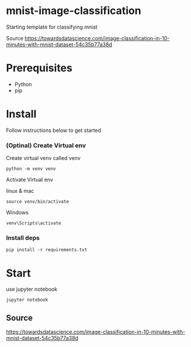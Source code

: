 # mnist-image-classification
Starting template for classifying mnist

Source 
https://towardsdatascience.com/image-classification-in-10-minutes-with-mnist-dataset-54c35b77a38d 

# Prerequisites
* Python
* pip

# Install
Follow instructions below to get started

### (Optinal) Create Virtual env
Create virtual venv called venv
```
python -m venv venv
```

Activate Virtual env


linux & mac
```
source venv/bin/activate
```

Windows
```
venv\Scripts\activate
```


### Install deps
```
pip install -r requirements.txt
```


# Start
use jupyter notebook

```
jupyter notebook
```


## Source 
https://towardsdatascience.com/image-classification-in-10-minutes-with-mnist-dataset-54c35b77a38d 
